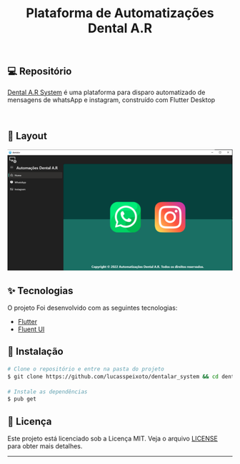 <h1 align="center">
  Plataforma de Automatizações Dental A.R
</h1>

<br>

## 💻 Repositório

[Dental A.R System](https://github.com/lucasspeixoto/dentalar_system) é uma plataforma para disparo automatizado de mensagens de whatsApp e instagram, construído com Flutter Desktop

<br>

## 🔖 Layout

![interface](assets/images/layout.png 'Layout Atual')


## ✨ Tecnologias

O projeto Foi desenvolvido com as seguintes tecnologias:

- [Flutter](https://flutter.dev/)
- [Fluent UI](https://pub.dev/packages/fluent_ui)

## 🚀 Instalação

```bash
# Clone o repositório e entre na pasta do projeto
$ git clone https://github.com/lucasspeixoto/dentalar_system && cd dentalar_system

# Instale as dependências
$ pub get
```

## 📝 Licença

Este projeto está licenciado sob a Licença MIT. Veja o arquivo [LICENSE](https://opensource.org/licenses/MIT) para obter mais detalhes.

---